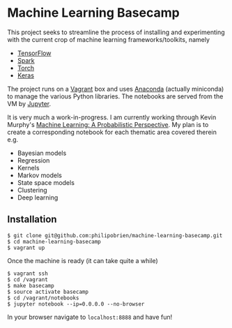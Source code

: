 # Machine Learning Basecamp
This project seeks to streamline the process of installing and experimenting with the current crop of machine learning frameworks/toolkits, namely

* [TensorFlow](https://www.tensorflow.org/)
* [Spark](http://spark.apache.org/)
* [Torch](http://torch.ch/)
* [Keras](https://keras.io/)

The project runs on a [Vagrant](https://www.vagrantup.com/) box and uses [Anaconda](http://conda.pydata.org/miniconda.html) (actually miniconda) to manage the various Python libraries. The notebooks are served from the VM by [Jupyter](http://jupyter.org/).

It is very much a work-in-progress. I am currently working through Kevin Murphy's [Machine Learning: A Probabilistic Perspective](https://www.amazon.co.uk/Machine-Learning-Probabilistic-Perspective-Computation/dp/0262018020/ref=sr_1_3?ie=UTF8&qid=1476201367&sr=8-3&keywords=machine+learning). My plan is to create a corresponding notebook for each thematic area covered therein e.g.

* Bayesian models
* Regression
* Kernels
* Markov models
* State space models
* Clustering
* Deep learning


## Installation
```
$ git clone git@github.com:philipobrien/machine-learning-basecamp.git
$ cd machine-learning-basecamp
$ vagrant up
```

Once the machine is ready (it can take quite a while)
```
$ vagrant ssh
$ cd /vagrant
$ make basecamp
$ source activate basecamp
$ cd /vagrant/notebooks
$ jupyter notebook --ip=0.0.0.0 --no-browser
```

In your browser navigate to `localhost:8888` and have fun!